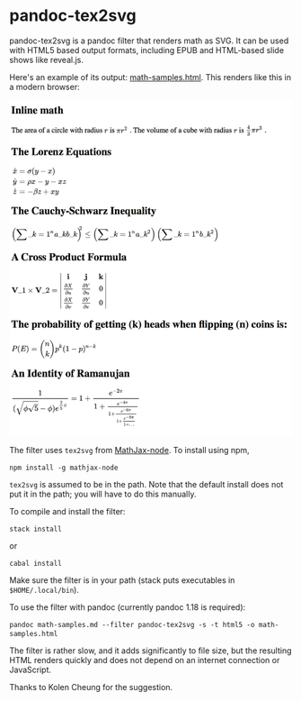pandoc-tex2svg
==============

pandoc-tex2svg is a pandoc filter that renders math as SVG.
It can be used with HTML5 based output formats, including
EPUB and HTML-based slide shows like reveal.js.

Here's an example of its output:
[math-samples.html](math-samples.html).  This renders
like this in a modern browser:

![rendered version of math-samples.html](math-samples.png)

The filter uses `tex2svg` from
[MathJax-node](https://github.com/mathjax/MathJax-node).
To install using npm,

    npm install -g mathjax-node

`tex2svg` is assumed to be in the path.  Note that the default
install does not put it in the path; you will have to do this
manually.

To compile and install the filter:

    stack install

or

    cabal install

Make sure the filter is in your path (stack puts executables in
`$HOME/.local/bin`).

To use the filter with pandoc (currently pandoc 1.18 is required):

    pandoc math-samples.md --filter pandoc-tex2svg -s -t html5 -o math-samples.html

The filter is rather slow, and it adds significantly to file
size, but the resulting HTML renders quickly and does not depend
on an internet connection or JavaScript.

Thanks to Kolen Cheung for the suggestion.

